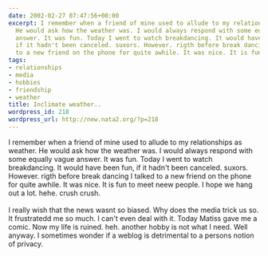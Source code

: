 ```yaml
---
date: 2002-02-27 07:47:56+00:00
excerpt: I remember when a friend of mine used to allude to my relationships as weather.
  He would ask how the weather was. I would always respond with some equally vague
  answer. It was fun. Today I went to watch breakdancing. It would have been fun,
  if it hadn't been canceled. suxors. However. rigth before break dancing I talked
  to a new friend on the phone for quite awhile. It was nice. It is fun to mee...
tags:
- relationships
- media
- hobbies
- friendship
- weather
title: Inclimate weather..
wordpress_id: 218
wordpress_url: http://new.nata2.org/?p=218
---
```


I remember when a friend of mine used to allude to my relationships as weather. He would ask how the weather was. I would always respond with some equally vague answer. It was fun. Today I went to watch breakdancing. It would have been fun, if it hadn't been canceled. suxors. However. rigth before break dancing I talked to a new friend on the phone for quite awhile. It was nice. It is fun to meet neew people. I hope we hang out a lot. hehe. crush crush.<br/><br/>I really wish that the news wasnt so biased. Why does the media trick us so. It frustratedd me so much. I can't even deal with it. Today Matiss gave me a comic. Now my life is ruined. heh. another hobby is not what I need. Well anyway. I sometimes wonder if a weblog is detrimental to a persons notion of privacy.